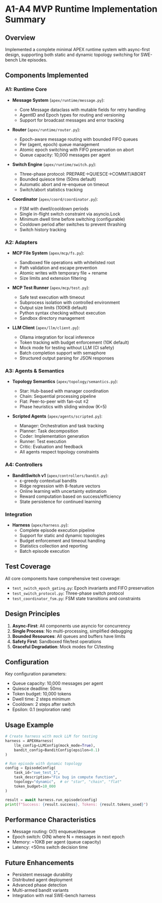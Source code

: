 # A1-A4 MVP Runtime Implementation Summary

## Overview
Implemented a complete minimal APEX runtime system with async-first design, supporting both static and dynamic topology switching for SWE-bench Lite episodes.

## Components Implemented

### A1: Runtime Core
- **Message System** (`apex/runtime/message.py`): 
  - Core Message dataclass with mutable fields for retry handling
  - AgentID and Epoch types for routing and versioning
  - Support for broadcast messages and error tracking

- **Router** (`apex/runtime/router.py`):
  - Epoch-aware message routing with bounded FIFO queues
  - Per (agent, epoch) queue management 
  - Atomic epoch switching with FIFO preservation on abort
  - Queue capacity: 10,000 messages per agent

- **Switch Engine** (`apex/runtime/switch.py`):
  - Three-phase protocol: PREPARE→QUIESCE→COMMIT/ABORT
  - Bounded quiesce time (50ms default)
  - Automatic abort and re-enqueue on timeout
  - Switch/abort statistics tracking

- **Coordinator** (`apex/coord/coordinator.py`):
  - FSM with dwell/cooldown periods
  - Single in-flight switch constraint via asyncio.Lock
  - Minimum dwell time before switching (configurable)
  - Cooldown period after switches to prevent thrashing
  - Switch history tracking

### A2: Adapters
- **MCP File System** (`apex/mcp/fs.py`):
  - Sandboxed file operations with whitelisted root
  - Path validation and escape prevention
  - Atomic writes with temporary file + rename
  - Size limits and extension filtering
  
- **MCP Test Runner** (`apex/mcp/test.py`):
  - Safe test execution with timeout
  - Subprocess isolation with controlled environment
  - Output size limits (100KB default)
  - Python syntax checking without execution
  - Sandbox directory management

- **LLM Client** (`apex/llm/client.py`):
  - Ollama integration for local inference
  - Token tracking with budget enforcement (10K default)
  - Mock mode for testing without LLM (CI safety)
  - Batch completion support with semaphore
  - Structured output parsing for JSON responses

### A3: Agents & Semantics
- **Topology Semantics** (`apex/topology/semantics.py`):
  - Star: Hub-based with manager coordination
  - Chain: Sequential processing pipeline
  - Flat: Peer-to-peer with fan-out ≤2
  - Phase heuristics with sliding window (K=5)

- **Scripted Agents** (`apex/agents/scripted.py`):
  - Manager: Orchestration and task tracking
  - Planner: Task decomposition
  - Coder: Implementation generation
  - Runner: Test execution
  - Critic: Evaluation and feedback
  - All agents respect topology constraints

### A4: Controllers
- **BanditSwitch v1** (`apex/controllers/bandit.py`):
  - ε-greedy contextual bandits
  - Ridge regression with 8-feature vectors
  - Online learning with uncertainty estimation
  - Reward computation based on success/efficiency
  - State persistence for continued learning

### Integration
- **Harness** (`apex/harness.py`):
  - Complete episode execution pipeline
  - Support for static and dynamic topologies
  - Budget enforcement and timeout handling
  - Statistics collection and reporting
  - Batch episode execution

## Test Coverage
All core components have comprehensive test coverage:
- `test_switch_epoch_gating.py`: Epoch invariants and FIFO preservation
- `test_switch_protocol.py`: Three-phase switch protocol
- `test_coordinator_fsm.py`: FSM state transitions and constraints

## Design Principles
1. **Async-First**: All components use asyncio for concurrency
2. **Single Process**: No multi-processing, simplified debugging
3. **Bounded Resources**: All queues and buffers have limits
4. **Safety First**: Sandboxed file/test operations
5. **Graceful Degradation**: Mock modes for CI/testing

## Configuration
Key configuration parameters:
- Queue capacity: 10,000 messages per agent
- Quiesce deadline: 50ms
- Token budget: 10,000 tokens
- Dwell time: 2 steps minimum
- Cooldown: 2 steps after switch
- Epsilon: 0.1 (exploration rate)

## Usage Example
```python
# Create harness with mock LLM for testing
harness = APEXHarness(
    llm_config=LLMConfig(mock_mode=True),
    bandit_config=BanditConfig(epsilon=0.1)
)

# Run episode with dynamic topology
config = EpisodeConfig(
    task_id="swe_test_1",
    task_description="Fix bug in compute function",
    topology="dynamic",  # or "star", "chain", "flat"
    token_budget=10_000
)

result = await harness.run_episode(config)
print(f"Success: {result.success}, Tokens: {result.tokens_used}")
```

## Performance Characteristics
- Message routing: O(1) enqueue/dequeue
- Epoch switch: O(N) where N = messages in next epoch
- Memory: ~10KB per agent (queue capacity)
- Latency: <50ms switch decision time

## Future Enhancements
- Persistent message durability
- Distributed agent deployment
- Advanced phase detection
- Multi-armed bandit variants
- Integration with real SWE-bench harness